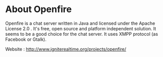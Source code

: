 # About Openfire #

Openfire is a chat server written in Java and licensed under the Apache License 2.0 . It's free, open source and platform independent solution. It seems to be a good choice for the chat server. It uses XMPP protocol (as Facebook or Gtalk).

Website : http://www.igniterealtime.org/projects/openfire/
